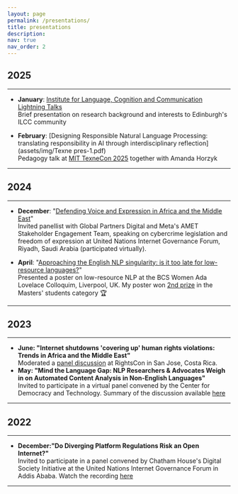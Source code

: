 ```yaml
---
layout: page
permalink: /presentations/
title: presentations
description:
nav: true
nav_order: 2
---
```


<!-- _pages/presentations.md -->

## **2025**
---
- **January**: [Institute for Language, Cognition and Communication Lightning Talks](assets/img/mybackground.pdf)  
  Brief presentation on research background and interests to Edinburgh's ILCC community

- **February**: [Designing Responsible Natural Language Processing: translating responsibility in AI through interdisciplinary reflection](assets/img/Texne pres-1.pdf)  
  Pedagogy talk at [MIT TexneCon 2025](https://philevents.org/event/show/126054) together with Amanda Horzyk

  
---
## **2024**
---

- **December**: "[Defending Voice and Expression in Africa and the Middle East](https://igf2024.sched.com/event/1sYeR/ws-181-defending-voice-expression-in-africa-and-the-middle-east)"  
  Invited panellist with Global Partners Digital and Meta's AMET Stakeholder Engagement Team, speaking on cybercrime legislation and freedom of expression  at United Nations Internet Governance Forum, Riyadh, Saudi Arabia (participated virtually). 

- **April**: "[Approaching the English NLP singularity: is it too late for low-resource languages?](assets/img/BCS_colloquium_poster.pdf)"  
  Presented a poster on low-resource NLP at the BCS Women Ada Lovelace Colloquim, Liverpool, UK. My poster won [2nd prize](https://x.com/bcs_lovelace/status/1775922009718804675?lang=en) in the Masters' students category 🏆

---
## **2023**
---

- **June: "Internet shutdowns 'covering up' human rights violations: Trends in Africa and the Middle East"**  
  Moderated a [panel discussion](https://x.com/GlobalPartnersD/status/1665736747173527553?s=20) at RightsCon in San Jose, Costa Rica.
- **May: "Mind the Language Gap: NLP Researchers & Advocates Weigh in on Automated Content Analysis in Non-English Languages"**  
  Invited to participate in a virtual panel convened by the Center for Democracy and Technology. Summary of the discussion available [here](https://cdt.org/insights/mind-the-language-gap-nlp-researchers-advocates-weigh-in-on-automated-content-analysis-in-non-english-languages/)


---
## **2022**
---
- **December:"Do Diverging Platform Regulations Risk an Open Internet?"**  
  Invited to participate in a panel convened by Chatham House's Digital Society Initiative at the United Nations Internet Governance Forum in Addis Ababa.  Watch the recording [here](https://youtu.be/CRY9_P_qkdU?feature=shared&t=1432)
---


